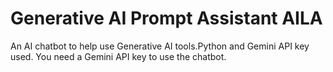 # Generative AI Prompt Assistant AILA
 An AI chatbot to help use Generative AI tools.Python and Gemini API key used. You need a Gemini API key to use the chatbot.
